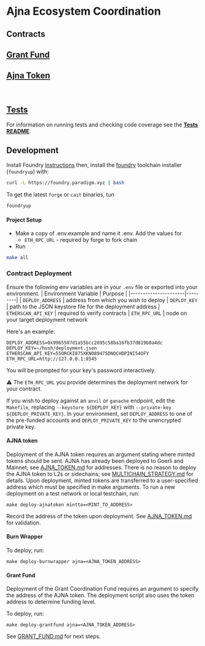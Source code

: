# Ajna Ecosystem Coordination

## **Contracts**

## [Grant Fund](./src/grants/GRANT_FUND.md)

## [Ajna Token](./src/token/AJNA_TOKEN.md)


<br>

## **[Tests](./test/README.md)**

For information on running tests and checking code coverage see the **[Tests README](./test/README.md)**.


## **Development**

Install Foundry [instructions](https://github.com/gakonst/foundry/blob/master/README.md#installation)  then, install the [foundry](https://github.com/gakonst/foundry) toolchain installer (`foundryup`) with:

```bash
curl -L https://foundry.paradigm.xyz | bash
```

To get the latest `forge` or `cast` binaries, tun

```bash
foundryup
```

#### Project Setup
- Make a copy of .env.example and name it .env. Add the values for
  - `ETH_RPC_URL` - required by forge to fork chain
- Run
```bash
make all
```

### Contract Deployment
Ensure the following env variables are in your `.env` file or exported into your environment.
| Environment Variable | Purpose |
|----------------------|---------|
| `DEPLOY_ADDRESS`     | address from which you wish to deploy
| `DEPLOY_KEY`         | path to the JSON keystore file for the deployment address
| `ETHERSCAN_API_KEY`  | required to verify contracts
| `ETH_RPC_URL`        | node on your target deployment network


Here's an example:
```
DEPLOY_ADDRESS=0x9965507d1a55bcc2695c58ba16fb37d819b0a4dc
DEPLOY_KEY=~/hush/deployment.json
ETHERSCAN_API_KEY=55ORCKI875XKNO89475DNOCHDPINI54OFY
ETH_RPC_URL=http://127.0.0.1:8545
```

You will be prompted for your key's password interactively.

⚠ The `ETH_RPC_URL` you provide determines the deployment network for your contract.

If you wish to deploy against an `anvil` or `ganache` endpoint, edit the `Makefile`, replacing `--keystore ${DEPLOY_KEY}` with `--private-key ${DEPLOY_PRIVATE_KEY}`.  In your environment, set `DEPLOY_ADDRESS` to one of the pre-funded accounts and `DEPLOY_PRIVATE_KEY` to the unencrypted private key.


#### AJNA token
Deployment of the AJNA token requires an argument stating where minted tokens should be sent.  AJNA has already been deployed to Goerli and Mainnet; see [AJNA_TOKEN.md](src/token/AJNA_TOKEN.md#ajna-token) for addresses.  There is no reason to deploy the AJNA token to L2s or sidechains; see [MULTICHAIN_STRATEGY.md](MULTICHAIN_STRATEGY.md) for details.  Upon deployment, minted tokens are transferred to a user-specified address which must be specified in make arguments.  To run a new deployment on a test network or local testchain, run:
```
make deploy-ajnatoken mintto=<MINT_TO_ADDRESS>
```
Record the address of the token upon deployment.  See [AJNA_TOKEN.md](src/token/AJNA_TOKEN.md#deployment) for validation.

#### Burn Wrapper
To deploy, run:
```
make deploy-burnwrapper ajna=<AJNA_TOKEN_ADDRESS>
```

#### Grant Fund
Deployment of the Grant Coordination Fund requires an argument to specify the address of the AJNA token. The deployment script also uses the token address to determine funding level.

To deploy, run:
```
make deploy-grantfund ajna=<AJNA_TOKEN_ADDRESS>
```

See [GRANT_FUND.md](src/grants/GRANT_FUND.md#deployment) for next steps.
